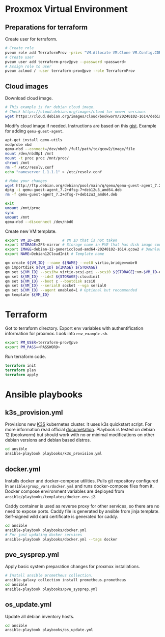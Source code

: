 # Proxmox Virtual Environment

## Preparations for terraform

Create user for terraform.

```bash
# Create role
pveum role add TerraformProv -privs "VM.Allocate VM.Clone VM.Config.CDROM VM.Config.CPU VM.Config.Cloudinit VM.Config.Disk VM.Config.HWType VM.Config.Memory VM.Config.Network VM.Config.Options VM.Monitor VM.Audit VM.PowerMgmt Datastore.AllocateSpace Datastore.Audit SDN.Use"
# Create user
pveum user add terraform-prov@pve --password <password>
# Assign role to user
pveum aclmod / -user terraform-prov@pve -role TerraformProv
```

## Cloud images

Download cloud image.

```bash
# This example is for debian cloud image.
# Check https://cloud.debian.org/images/cloud for newer versions
wget https://cloud.debian.org/images/cloud/bookworm/20240102-1614/debian-12-genericcloud-amd64-20240102-1614.qcow2
```

Modify cloud image if needed. Instructions are based on this [gist](https://gist.github.com/yuuichi-fujioka/10952389).
Example for adding `qemu-guest-agent`.

```bash
apt-get install qemu-utils
modprobe nbd
qemu-nbd --connect=/dev/nbd0 /full/path/to/qcow2/image/file
mount /dev/nbd0p1 /mnt
mount -t proc proc /mnt/proc/
chroot /mnt
rm -f /etc/resolv.conf
echo "nameserver 1.1.1.1" > /etc/resolv.conf

# Make your changes
wget http://ftp.debian.org/debian/pool/main/q/qemu/qemu-guest-agent_7.2+dfsg-7+deb12u3_amd64.deb
dpkg -i qemu-guest-agent_7.2+dfsg-7+deb12u3_amd64.deb
rm -f qemu-guest-agent_7.2+dfsg-7+deb12u3_amd64.deb

exit
umount /mnt/proc
sync
umount /mnt
qemu-nbd --disconnect /dev/nbd0
```

Create new VM template.

```bash
export VM_ID=100          # VM ID that is not taken
export STORAGE=ZFS-mirror # Storage name in PVE that has disk image content enabled
export IMAGE=debian-12-genericcloud-amd64-20240102-1614.qcow2 # Downloaded image name
export NAME=Debian12CloudInit # Template name

qm create ${VM_ID} --name ${NAME} --net0 virtio,bridge=vmbr0
qm importdisk ${VM_ID} ${IMAGE} ${STORAGE}
qm set ${VM_ID} --scsihw virtio-scsi-pci --scsi0 ${STORAGE}:vm-$VM_ID-disk-0
qm set ${VM_ID} --ide2 ${STORAGE}:cloudinit
qm set ${VM_ID} --boot c --bootdisk scsi0
qm set ${VM_ID} --serial0 socket --vga serial0
qm set ${VM_ID} --agent enabled=1 # Optional but recommended
qm template ${VM_ID}
```

# Terraform

Got to terraform directory. Export env variables with authentification information for proxmox. Look into `env_example.sh`.

```bash
export PM_USER=terraform-prov@pve
export PM_PASS=<PASSWORD>
```

Run terraform code.

```terraform
terraform init
terraform plan
terraform apply
```

# Ansible playbooks

## k3s_provision.yml

Provisions new [K3S](https://k3s.io/) kubernetes cluster. It uses k3s quickstart script. For more information read official [documetation](https://docs.k3s.io/). Playbook is tested on debian 12 (bookworm) but should work with no or minimal modifications on other debian versions and debian based distros.

```bash
cd ansible
ansible-playbook playbooks/k3s_provision.yml
```

## docker.yml

Installs docker and docker-compose utilities. Pulls git repository configured in `ansible/group_vars/docker.yml` and runs docker-compose files from it. Docker compose environment variables are deployed from `ansible/playbooks/templates/docker.env.j2`.

Caddy container is used as reverse proxy for other services, so there are no need to expose ports. Caddy file is generated by ansible from jinja template. Self-signed wild card certificate is generated for caddy.

```bash
cd ansible
ansible-playbook playbooks/docker.yml
# For just updating docker services
ansible-playbook playbooks/docker.yml --tags docker
```

## pve_sysprep.yml

Apply basic system preparation changes for proxmox installations.

```bash
# Install ansible prometheus collection.
ansible-galaxy collection install prometheus.prometheus
cd ansible
ansible-playbook playbooks/pve_sysprep.yml
```

## os_update.yml

Update all debian inventory hosts.

```bash
cd ansible
ansible-playbook playbooks/os_update.yml
```
